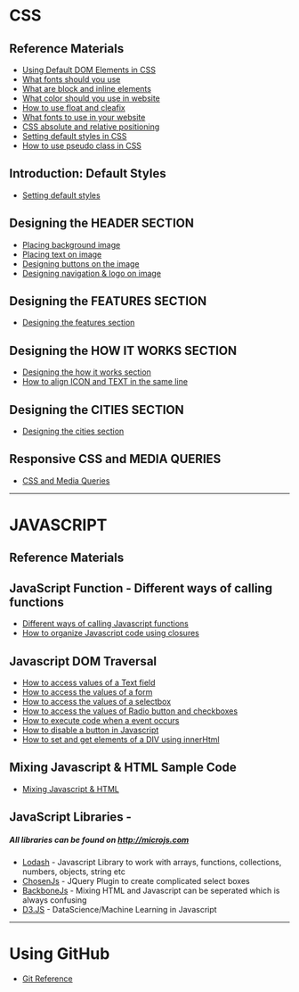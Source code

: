 # CSS

## Reference Materials
* [Using Default DOM Elements in CSS](https://github.com/jeriljose/Reference/blob/gh-pages/CSS-Default-elements.md)
* [What fonts should you use](https://github.com/jeriljose/Reference/blob/gh-pages/CSS-Typography-%26-line-spacing.md)
* [What are block and inline elements](https://github.com/jeriljose/Reference/blob/gh-pages/CSS-Typography-%26-line-spacing.md)
* [What color should you use in website](https://github.com/jeriljose/Reference/blob/gh-pages/CSS-color-combination.md)
* [How to use float and cleafix](https://github.com/jeriljose/Reference/blob/gh-pages/CSS-float-%26-clearfix.md)
* [What fonts to use in your website](https://github.com/jeriljose/Reference/blob/gh-pages/CSS-fonts.md)
* [CSS absolute and relative positioning](https://github.com/jeriljose/Reference/blob/gh-pages/CSS-positioning-absolute-relative.md)
* [Setting default styles in CSS](https://github.com/jeriljose/Reference/blob/gh-pages/CSS-setting-default-styles.md)
* [How to use pseudo class in CSS](https://github.com/jeriljose/Reference/blob/gh-pages/Using-pseudo-class.md)

## Introduction: Default Styles

* [Setting default styles](https://github.com/jeriljose/Reference/blob/gh-pages/CSS-setting-default-styles.md)


## Designing the HEADER SECTION
* [Placing background image](https://github.com/jeriljose/Reference/blob/gh-pages/CSS-Designing-header.md)
* [Placing text on image](https://github.com/jeriljose/Reference/blob/gh-pages/CSS-Text-on-images.md)
* [Designing buttons on the image](https://github.com/jeriljose/Reference/blob/gh-pages/CSS-designing-buttons.md)
* [Designing navigation & logo on image](https://github.com/jeriljose/Reference/blob/gh-pages/CSS-navigation-%26-logo.md)

## Designing the FEATURES SECTION
* [Designing the features section](https://github.com/jeriljose/Reference/blob/gh-pages/CSS-designing-features-section.md)

## Designing the HOW IT WORKS SECTION
* [Designing the how it works section](https://github.com/jeriljose/Reference/blob/gh-pages/CSS-how-it-works-section.md)
* [How to align ICON and TEXT in the same line](https://github.com/jeriljose/Reference/blob/gh-pages/CSS-align-image-text.md)

## Designing the CITIES SECTION
* [Designing the cities section](https://github.com/jeriljose/Reference/blob/gh-pages/CSS-cities-section.md)

## Responsive CSS and MEDIA QUERIES
* [CSS and Media Queries](https://github.com/jeriljose/Reference/blob/gh-pages/CSS-Responsive-media-queries.md)

---

# JAVASCRIPT

## Reference Materials

## JavaScript Function - Different ways of calling functions

* [Different ways of calling Javascript functions](https://github.com/jeriljose/Reference/blob/gh-pages/JS-Different-ways-of-calling-javascript-functions.md)
* [How to organize Javascript code using closures](https://github.com/jeriljose/Reference/blob/gh-pages/JS-closure.md)

## Javascript DOM Traversal
* [How to access values of a Text field](https://github.com/jeriljose/Reference/blob/gh-pages/JS-working-with-dom-elements.md#working-with-text-fields)
* [How to access the values of a form](https://github.com/jeriljose/Reference/blob/gh-pages/JS-working-with-dom-elements.md#working-with-forms)
* [How to access the values of a selectbox](https://github.com/jeriljose/Reference/blob/gh-pages/JS-working-with-dom-elements.md#working-with-select-boxes)
* [How to access the values of Radio button and checkboxes](https://github.com/jeriljose/Reference/blob/gh-pages/JS-working-with-dom-elements.md#working-with-radio-buttons-and-check-boxes)
* [How to execute code when a event occurs](https://github.com/jeriljose/Reference/blob/gh-pages/JS-working-with-dom-elements.md#adding-event-listener)
* [How to disable a button in Javascript](https://github.com/jeriljose/Reference/blob/gh-pages/JS-working-with-dom-elements.md#disable-a-button-in-javascript)
* [How to set and get elements of a DIV using innerHtml](https://github.com/jeriljose/Reference/blob/gh-pages/JS-working-with-dom-elements.md#to-get-the-elements-of-div---use-innerhtml)
   
## Mixing Javascript & HTML Sample Code
* [Mixing Javascript & HTML](https://github.com/jeriljose/Reference/blob/gh-pages/mixing%20javascript%20and%20HTML.md)
   
## JavaScript Libraries - 
   
   ##### All libraries can be found on http://microjs.com

* [Lodash](https://github.com/jeriljose/Reference/blob/gh-pages/lodash.md) - Javascript Library to work with arrays, functions, collections, numbers, objects, string etc
* [ChosenJs](https://github.com/jeriljose/Reference/blob/gh-pages/JS-ChosenJS.md) - JQuery Plugin to create complicated select boxes 
* [BackboneJs]() - Mixing HTML and Javascript can be seperated which is always confusing
* [D3.JS](https://github.com/jeriljose/Reference/blob/gh-pages/JS-D3JS-data-visualization.md) - DataScience/Machine Learning in Javascript

---

# Using GitHub
* [Git Reference](https://github.com/jeriljose/Reference/blob/gh-pages/Github-Using-github.md)
